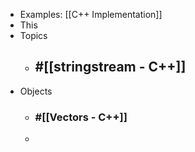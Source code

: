 - Examples: [[C++ Implementation]]
- This
- Topics
	- ## #[[stringstream - C++]]
- Objects
	- ### #[[Vectors - C++]]
	-